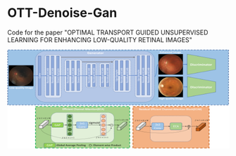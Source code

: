 # OTT-Denoise-Gan
Code for the paper "OPTIMAL TRANSPORT GUIDED UNSUPERVISED LEARNING FOR ENHANCING LOW-QUALITY RETINAL IMAGES"

<img src="images/network-final.png" width="525" height="225"/>

